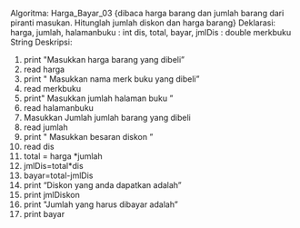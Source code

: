 Algoritma: Harga_Bayar_03
{dibaca harga barang dan jumlah barang dari piranti masukan. Hitunglah jumlah diskon dan harga barang}
Deklarasi:
harga, jumlah, halamanbuku : int
dis, total, bayar, jmlDis : double
merkbuku String
Deskripsi:
1. print "Masukkan harga barang yang dibeli”
2. read harga
3. print " Masukkan nama merk buku yang dibeli”
4. read merkbuku
5. print" Masukkan jumlah halaman buku ”
6. read halamanbuku
7. Masukkan Jumlah jumlah barang yang dibeli
8. read jumlah 
9. print " Masukkan besaran diskon ”
10. read dis
11. total = harga *jumlah
12. jmlDis=total*dis
13. bayar=total-jmlDis
14. print “Diskon yang anda dapatkan adalah”
15. print jmlDiskon
16. print "Jumlah yang harus dibayar adalah”
17. print bayar
